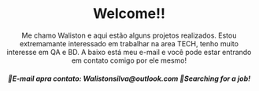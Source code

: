 <div align="center">
<h1> Welcome!! </h1>

Me chamo Waliston e aqui estão alguns projetos realizados. Estou extremamante interessado em trabalhar na area TECH, tenho muito interesse em QA e BD.
A baixo está meu e-mail e você pode estar entrando em contato comigo por ele mesmo!

<h5>📩E-mail apra contato: Walistonsilva@outlook.com  💼Searching for a job!</h5>


